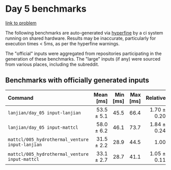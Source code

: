 # Day 5 benchmarks

[link to problem](http://adventofcode.com/2021/day/5)

The following benchmarks are auto-generated via [hyperfine](https://github.com/sharkdp/hyperfine) by a ci system running on shared hardware. Results may be inaccurate, particularly for execution times < 5ms, as per the hyperfine warnings.

The "official" inputs were aggregated from repositories participating in the generation of these benchmarks. The "large" inputs (if any) were sourced from various places, including the subreddit.

## Benchmarks with officially generated inputs
| Command | Mean [ms] | Min [ms] | Max [ms] | Relative |
|:---|---:|---:|---:|---:|
| `lanjian/day_05 input-lanjian` | 53.5 ± 5.1 | 45.5 | 66.4 | 1.70 ± 0.20 |
| `lanjian/day_05 input-mattcl` | 58.0 ± 6.2 | 46.1 | 73.7 | 1.84 ± 0.24 |
| `mattcl/005_hydrothermal_venture input-lanjian` | 31.5 ± 2.2 | 28.9 | 44.5 | 1.00 |
| `mattcl/005_hydrothermal_venture input-mattcl` | 33.1 ± 2.7 | 28.7 | 41.1 | 1.05 ± 0.11 |
